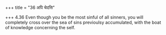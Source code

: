 +++
title = "36 अपि चेदसि"

+++
4.36 Even though you be the most sinful of all sinners, you will
completely cross over the sea of sins previoulsy accumulated, with the
boat of knowledge concerning the self.
